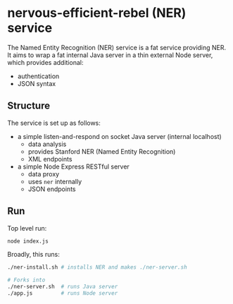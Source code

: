 # nervous-efficient-rebel (NER) service

The Named Entity Recognition (NER) service is a fat service
providing NER. It aims to wrap a fat internal Java server
in a thin external Node server, which provides additional:

* authentication
* JSON syntax


## Structure

The service is set up as follows:

* a simple listen-and-respond on socket Java server (internal localhost)
    * data analysis
    * provides Stanford NER (Named Entity Recognition)
    * XML endpoints
* a simple Node Express RESTful server
    * data proxy
    * uses `ner` internally
    * JSON endpoints


## Run

Top level run:
```bash
node index.js
```

Broadly, this runs:
```bash
./ner-install.sh # installs NER and makes ./ner-server.sh

# Forks into
./ner-server.sh  # runs Java server
./app.js         # runs Node server
```

